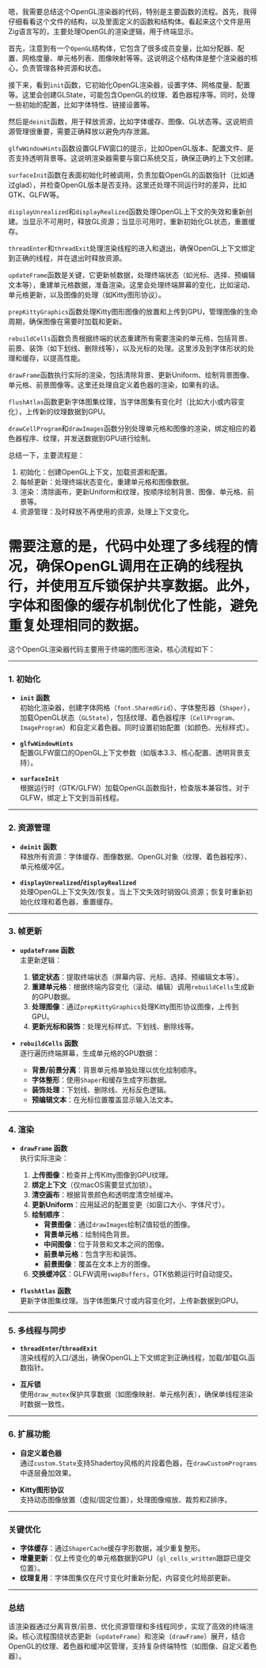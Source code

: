 嗯，我需要总结这个OpenGL渲染器的代码，特别是主要函数的流程。首先，我得仔细看看这个文件的结构，以及里面定义的函数和结构体。看起来这个文件是用Zig语言写的，主要处理OpenGL的渲染逻辑，用于终端显示。

首先，注意到有一个`OpenGL`结构体，它包含了很多成员变量，比如分配器、配置、网格度量、单元格列表、图像映射等等。这说明这个结构体是整个渲染器的核心，负责管理各种资源和状态。

接下来，看到`init`函数，它初始化OpenGL渲染器，设置字体、网格度量、配置等。这里会创建GLState，可能包含OpenGL的纹理、着色器程序等。同时，处理一些初始的配置，比如字体特性、链接设置等。

然后是`deinit`函数，用于释放资源，比如字体缓存、图像、GL状态等。这说明资源管理很重要，需要正确释放以避免内存泄漏。

`glfwWindowHints`函数设置GLFW窗口的提示，比如OpenGL版本、配置文件、是否支持透明背景等。这说明渲染器需要与窗口系统交互，确保正确的上下文创建。

`surfaceInit`函数在表面初始化时被调用，负责加载OpenGL的函数指针（比如通过glad），并检查OpenGL版本是否支持。这里还处理不同运行时的差异，比如GTK、GLFW等。

`displayUnrealized`和`displayRealized`函数处理OpenGL上下文的失效和重新创建。当显示不可用时，释放GL资源；当显示可用时，重新初始化GL状态，重置缓存。

`threadEnter`和`threadExit`处理渲染线程的进入和退出，确保OpenGL上下文绑定到正确的线程，并在退出时释放资源。

`updateFrame`函数是关键，它更新帧数据，处理终端状态（如光标、选择、预编辑文本等），重建单元格数据，准备渲染。这里会处理终端屏幕的变化，比如滚动、单元格更新，以及图像的处理（如Kitty图形协议）。

`prepKittyGraphics`函数处理Kitty图形图像的放置和上传到GPU，管理图像的生命周期，确保图像在需要时加载和更新。

`rebuildCells`函数负责根据终端的状态重建所有需要渲染的单元格，包括背景、前景、装饰（如下划线、删除线等），以及光标的处理。这里涉及到字体形状的处理和缓存，以提高性能。

`drawFrame`函数执行实际的渲染，包括清除背景、更新Uniform、绘制背景图像、单元格、前景图像等。这里还处理自定义着色器的渲染，如果有的话。

`flushAtlas`函数更新字体图集纹理，当字体图集有变化时（比如大小或内容变化），上传新的纹理数据到GPU。

`drawCellProgram`和`drawImages`函数分别处理单元格和图像的渲染，绑定相应的着色器程序、纹理，并发送数据到GPU进行绘制。

总结一下，主要流程是：

1. 初始化：创建OpenGL上下文，加载资源和配置。
2. 每帧更新：处理终端状态变化，重建单元格和图像数据。
3. 渲染：清除画布，更新Uniform和纹理，按顺序绘制背景、图像、单元格、前景等。
4. 资源管理：及时释放不再使用的资源，处理上下文变化。

需要注意的是，代码中处理了多线程的情况，确保OpenGL调用在正确的线程执行，并使用互斥锁保护共享数据。此外，字体和图像的缓存机制优化了性能，避免重复处理相同的数据。
================================================
这个OpenGL渲染器代码主要用于终端的图形渲染，核心流程如下：

---

### **1. 初始化**
- **`init` 函数**  
  初始化渲染器，创建字体网格（`font.SharedGrid`）、字体整形器（`Shaper`），加载OpenGL状态（`GLState`），包括纹理、着色器程序（`CellProgram`、`ImageProgram`）和自定义着色器。同时设置初始配置（如颜色、光标样式）。

- **`glfwWindowHints`**  
  配置GLFW窗口的OpenGL上下文参数（如版本3.3、核心配置、透明背景支持）。

- **`surfaceInit`**  
  根据运行时（GTK/GLFW）加载OpenGL函数指针，检查版本兼容性。对于GLFW，绑定上下文到当前线程。

---

### **2. 资源管理**
- **`deinit` 函数**  
  释放所有资源：字体缓存、图像数据、OpenGL对象（纹理、着色器程序）、单元格缓冲区。

- **`displayUnrealized`/`displayRealized`**  
  处理OpenGL上下文失效/恢复。当上下文失效时销毁GL资源；恢复时重新初始化纹理和着色器，重置缓存。

---

### **3. 帧更新**
- **`updateFrame` 函数**  
  主更新逻辑：
  1. **锁定状态**：提取终端状态（屏幕内容、光标、选择、预编辑文本等）。
  2. **重建单元格**：根据终端内容变化（滚动、编辑）调用`rebuildCells`生成新的GPU数据。
  3. **处理图像**：通过`prepKittyGraphics`处理Kitty图形协议图像，上传到GPU。
  4. **更新光标和装饰**：处理光标样式、下划线、删除线等。

- **`rebuildCells` 函数**  
  逐行遍历终端屏幕，生成单元格的GPU数据：
  - **背景/前景分离**：背景单元格单独处理以优化绘制顺序。
  - **字体整形**：使用`Shaper`和缓存生成字形数据。
  - **装饰处理**：下划线、删除线、光标反色逻辑。
  - **预编辑文本**：在光标位置覆盖显示输入法文本。

---

### **4. 渲染**
- **`drawFrame` 函数**  
  执行实际渲染：
  1. **上传图像**：检查并上传Kitty图像到GPU纹理。
  2. **绑定上下文**（仅macOS需要显式加锁）。
  3. **清空画布**：根据背景颜色和透明度清空帧缓冲。
  4. **更新Uniform**：应用延迟的配置变更（如窗口大小、字体尺寸）。
  5. **绘制顺序**：
     - **背景图像**：通过`drawImages`绘制Z值较低的图像。
     - **背景单元格**：绘制纯色背景。
     - **中间图像**：位于背景和文本之间的图像。
     - **前景单元格**：包含字形和装饰。
     - **前景图像**：覆盖在文本上方的图像。
  6. **交换缓冲区**：GLFW调用`swapBuffers`，GTK依赖运行时自动提交。

- **`flushAtlas` 函数**  
  更新字体图集纹理。当字体图集尺寸或内容变化时，上传新数据到GPU。

---

### **5. 多线程与同步**
- **`threadEnter`/`threadExit`**  
  渲染线程的入口/退出，确保OpenGL上下文绑定到正确线程，加载/卸载GL函数指针。

- **互斥锁**  
  使用`draw_mutex`保护共享数据（如图像映射、单元格列表），确保单线程渲染时数据一致性。

---

### **6. 扩展功能**
- **自定义着色器**  
  通过`custom.State`支持Shadertoy风格的片段着色器，在`drawCustomPrograms`中逐层叠加效果。
  
- **Kitty图形协议**  
  支持动态图像放置（虚拟/固定位置），处理图像缩放、裁剪和Z排序。

---

### **关键优化**
- **字体缓存**：通过`ShaperCache`缓存字形数据，减少重复整形。
- **增量更新**：仅上传变化的单元格数据到GPU（`gl_cells_written`跟踪已提交位置）。
- **纹理复用**：字体图集仅在尺寸变化时重新分配，内容变化时局部更新。

---

### **总结**
该渲染器通过分离背景/前景、优化资源管理和多线程同步，实现了高效的终端渲染。核心流程围绕状态更新（`updateFrame`）和渲染（`drawFrame`）展开，结合OpenGL的纹理、着色器和缓冲区管理，支持复杂终端特性（如图像、自定义着色器）。